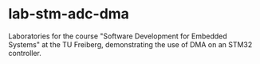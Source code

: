 # lab-stm-adc-dma
Laboratories for the course "Software Development for Embedded Systems" at the TU Freiberg, demonstrating the use of DMA on an STM32 controller.
